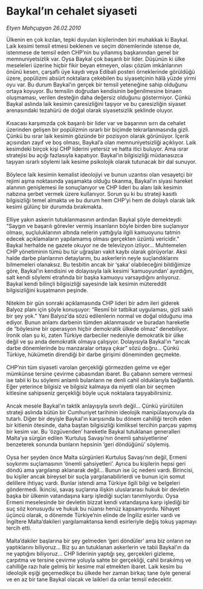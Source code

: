 # Baykal’ın cehalet siyaseti

*Etyen Mahçupyan 26.02.2010*

<div class="taraf_structure_2col_1zq">
<div class="margen_n">



 <p>Ülkenin en çok kızılan, tepki duyulan kişilerinden biri muhakkak ki Baykal. Laik kesimi temsil etmesi beklenen ve seçim dönemlerinde istense de, istenmese de temsil eden CHP’nin bu yıllanmış başkanından genel bir memnuniyetsizlik var. Oysa Baykal çok başarılı bir lider. Düşünün ki ülke meseleleri üzerine hiçbir fikir beyan etmeyen, olası çözüm imkânlarının önünü kesen, çarşaflı üye kaydı veya Edibali posteri örneklerinde görüldüğü üzere, popülizmi absürt noktalara çekebilen bu siyasetçinin hâlâ yüzde yirmi oyu var. Bu durum Baykal’ın gerçek bir temsil yeteneğine sahip olduğunu ortaya koyuyor. Bu temsilin doğrudan kendisinin beğenilmesine binaen oluşmaması, verilen desteğin daha değersiz olduğunu göstermiyor. Çünkü Baykal aslında laik kesimin çaresizliğini taşıyor ve bu çaresizliğin siyaset arenasındaki tezahürü de doğal olarak siyasetsizlik şeklinde oluyor. <br/><br/>Kısacası karşımızda çok başarılı bir lider var ve başarının sırrı da cehalet üzerinden gelişen bir popülizmin ısrarlı bir biçimde tekrarlanmasında gizli. Çünkü bu ısrar laik kesimin gözünde bir pozisyon olarak görünüyor. İçerik açısından zayıf ve boş olması, Baykal’a olan memnuniyetsizliği açıklıyor. Laik kesimdeki birçok kişi CHP liderini yetersiz ve hatta itici buluyor. Ama ısrar stratejisi bu açığı fazlasıyla kapatıyor. Baykal’ın bilgisizliği müdanasızca taşıyan ısrarlı söylemi laik kesime psikolojik olarak tutunacak bir dal sunuyor. <br/><br/>Böylece laik kesimin kemalist ideolojiyi ve bunun uzantısı olan vesayetçi bir rejimi aşma noktasında yaşamakta olduğu tıkanma, Baykal’ın siyasi hareket alanının genişlemesi ile sonuçlanıyor ve CHP lideri bu alanı laik kesimin nabzına şerbet vermek üzere kullanıyor. Sorun şu ki bu strateji kasıtlı bilgisizliği temel almakta ve bu durum hem CHP’yi hem de dolaylı olarak laik kesimi gülünç bir durumda bırakmakta. <br/><br/>Elliye yakın askerin tutuklanmasının ardından Baykal şöyle demekteydi: “Saygın ve başarılı görevler vermiş insanların böyle birden bire suçlanıyor olması, suçluluklarının altında nelerin yattığıyla ilgili kamuoyunu tatmin edecek açıklamaların yapılamamış olması gerçekten üzüntü vericidir.” Baykal herhalde ne gazete okuyor ne de televizyon izliyor... Muhtemelen CHP yönetiminin tümü bu tür uğraşları vakit kaybı olarak görüyorlar. Aksi halde darbe planlarının detaylarını, bu askerlerin neyle suçlandıklarını bilmemeleri olanaksız. Bu tesbitin ancak bir ‘şaka’ olabileceğini bildiğimize göre, Baykal’ın kendisini ve dolayısıyla laik kesimi ‘kamuoyundan’ ayırdığını, salt kendi söylemi etrafında bir başka kamuoyu varsaydığını anlıyoruz. Baykal kendi bilinçli bilgisizliği sayesinde laik kesimin mütereddit bilgisizliğini kuşatmanın peşinde. <br/><br/>Nitekim bir gün sonraki açıklamasında CHP lideri bir adım ileri giderek Balyoz planı için şöyle konuşuyor: “Resmî bir tatbikat uygulaması, gizli saklı bir şey yok.” Yani Balyoz’da sözü edilenlerin normal ve doğal olduğunu ima ediyor. Bunun anlamı darbenin tümden aklanmasıdır ve buradan hareketle de “böylesine bir operasyon hiçbir demokratik ülkede olmaz” denebiliyor. İronik olan şu ki, zaten Türkiye darbeciler nedeniyle demokratik bir ülke değil ve şu anda demokratik olmaya çalışıyor. Dolayısıyla Baykal’ın “ancak darbe dönemlerinde bu manzaralar ortaya çıkar” sözü doğru... Çünkü Türkiye, hükümetin direndiği bir darbe girişimi döneminden geçmekte. <br/><br/>CHP’nin tüm siyaseti varolan gerçekliği görmezden gelme ve eğer mümkünse tersine çevirme çabasından ibaret. Bu çabanın semere vermesi ise tabii ki bu söylemi anlamlı bulanların ne denli cahil olduklarıyla bağlantılı. Eğer yeterince bilgisiz ve bilgisiz kalmaya da niyetli olan bir seçmen kitlesine sahipseniz gerçekliği böyle uçuk noktalara taşıyabilirsiniz. <br/><br/>Ancak mesele Baykal’ın taktik anlayışıyla sınırlı değil... Çünkü yürütülen strateji aslında bütün bir Cumhuriyet tarihinin ideolojik manipülasyonuyla da tutarlı. Diğer bir deyişle Baykal’ın karşısında bu dönem cahilliği tercih eden bir kitlenin ötesinde, daha baştan bilgisizliği kimliksel tercihin parçası yapmış bir kesim var. Bu ‘özgüvenden’ hareketle Baykal tutuklanan generalleri Malta’ya sürgün edilen ‘Kurtuluş Savaşı’nın önemli şahsiyetlerine’ benzeterek sonunda bunların hepsinin ‘geri döndüğünü’ söylemiş. <br/><br/>Oysa her şeyden önce Malta sürgünleri Kurtuluş Savaşı’nın değil, Ermeni soykırımı suçlamasının ‘önemli şahsiyetleri’. Ayrıca bu kişilerin hepsi geri döndü ama yargılanıp aklanarak değil... Bunun ise üç nedeni vardı. Birincisi, bu kişiler ancak bireysel bir suçla yargılanabilirlerdi ve bunun için somut delillere ihtiyaç vardı. Bunlar istendi ama Türkiye ilgili bilgi ve belgeleri göndermedi. İkincisi, savaş suçlarına ilişkin uluslararası hukuk bir devletin başka bir ülkenin vatandaşına karşı işlediği suçları tanımlıyordu. Oysa Ermeni meselesinde bir devletin bizzat kendi vatandaşına karşı işlediği bir suç söz konusuydu ve hukuk bu nüansı henüz kapsamıyordu. Nihayet üçüncü olarak, o dönemde Türkiye’nin elinde de İngiliz esirler vardı ve İngiltere Malta’dakileri yargılamaktansa kendi esirleriyle değiş tokuş yapmayı tercih etti. <br/><br/>Malta’dakiler başlarına bir şey gelmeden ‘geri döndüler’ ama biz onların ne yaptıklarını biliyoruz... Biz şu an tutuklanan askerlerin ve tabii Baykal’ın da ne yaptığını biliyoruz... CHP liderinin yaptığı şey, gerçekleri gizleme, çarpıtma ve tersine çevirme yoluyla sahte bir gerçekliği, cahil bırakılmış ve cahilliğe razı hale gelmiş bir kesime mal etmekten ibaret. Laik kesim bu ideolojik eşiği geçemedikçe bu ülkede her zaman birkaç tane öyle general ve en az bir tane Baykal olacak ve laikleri da onlar temsil edecektir.</p>
<br/>
<br/>
<br/>



<br/>


<div id="taraf_not">
</div>

</div>


</div>
